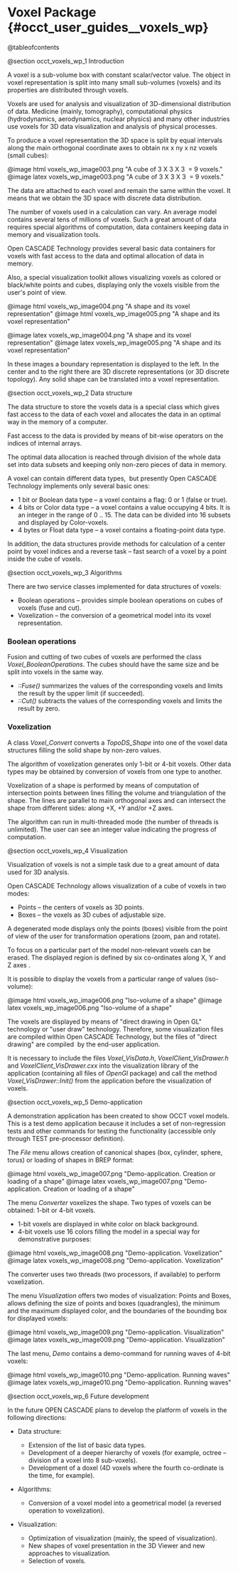 Voxel Package {#occt_user_guides__voxels_wp}
========================

@tableofcontents 
 
@section occt_voxels_wp_1 Introduction

  A voxel is a sub-volume box with constant  scalar/vector value. 
  The object in voxel representation is split into many  small sub-volumes (voxels) 
  and its properties are distributed through voxels.  
  
  Voxels are used for analysis and visualization of  3D-dimensional distribution of data. 
  Medicine (mainly, tomography),  computational physics (hydrodynamics, aerodynamics, nuclear physics) 
  and many  other industries use voxels for 3D data visualization and analysis of physical  processes.  
  
  To produce a voxel representation the 3D space is split by equal intervals 
  along the main orthogonal coordinate axes to obtain nx  x ny x nz voxels (small cubes):  

@image html voxels_wp_image003.png "A cube of 3 X 3 X 3  = 9 voxels."
@image latex voxels_wp_image003.png "A cube of 3 X 3 X 3  = 9 voxels."

  The data are attached to each voxel and remain the same  within the voxel. 
  It means that we obtain the 3D space with discrete data distribution.  
  
  The number of voxels used in a calculation can vary. 
  An  average model contains several tens of millions of voxels. 
  Such a great amount  of data requires special algorithms of computation, 
  data containers keeping  data in memory and visualization tools.  
  
  Open CASCADE Technology provides several basic data containers for voxels 
  with fast access to the data and optimal allocation of  data in memory.   
  
  Also, a special visualization toolkit allows visualizing voxels 
  as colored or black/white points and cubes, displaying only the voxels 
  visible from the user's point of view.  

@image html voxels_wp_image004.png "A shape and its voxel representation"
@image html voxels_wp_image005.png  "A shape and its voxel representation"

@image latex voxels_wp_image004.png "A shape and its voxel representation"
@image latex voxels_wp_image005.png "A shape and its voxel representation"

In these images a boundary representation is displayed to the  left.  In the center and to the right there are 3D discrete representations (or  3D discrete topology).  Any solid shape can be translated into a voxel  representation.  

@section occt_voxels_wp_2 Data structure

  The data structure to store the voxels data is a  special class which gives 
  fast access to the data of each voxel and allocates the data in an optimal way in the memory of a computer.
  
  Fast access to the data is provided by means of  bit-wise operators on the indices of internal arrays.  
  
  The optimal data allocation is reached through  division 
  of the whole data set into data subsets and keeping only non-zero  pieces of data in memory.  
  
  A voxel can contain different data types,  
  but  presently Open CASCADE Technology implements only several basic ones:  
  * 1 bit or Boolean data type – a voxel contains a flag: 0 or 1  (false or true).
  * 4 bits or Color data type – a voxel contains a value occupying 4  bits.
  It is an integer in the range of 0 .. 15. The data can be divided into 16  subsets and displayed by Color-voxels.
  * 4 bytes or Float data type – a voxel contains a floating-point  data type.

  In addition, the data structures provide methods for calculation of a center point 
  by voxel indices and a reverse task – fast search  of a voxel by a point inside the cube of voxels.

@section occt_voxels_wp_3 Algorithms

  There are two service classes implemented for data  structures of voxels:  

  * Boolean operations – provides simple boolean operations on cubes  of voxels (fuse and cut).
  * Voxelization – the conversion of a geometrical model into its voxel representation.
  
### Boolean operations 

Fusion and cutting of two cubes of voxels are performed the class *Voxel_BooleanOperations*.   The cubes should have the same size and be split into voxels in the same way.
* <i>\::Fuse()</i> summarizes the values of the corresponding  voxels and limits the result by the upper limit (if succeeded).  
* <i>\::Cut()</i> subtracts the values of the corresponding  voxels and limits the result by zero.  

### Voxelization 

A class *Voxel_Convert* converts a *TopoDS_Shape*   into one of the voxel data structures filling the  solid shape by non-zero values.  

The algorithm of voxelization generates only 1-bit or  4-bit voxels.   Other data types may be obtained by conversion of voxels from one  type to another.  

Voxelization of a shape is performed by means of computation of intersection points  between lines filling the volume and  triangulation of the shape.  The lines are parallel to main orthogonal axes and  can intersect the shape from different sides: along +X, +Y and/or +Z axes.  
  
The algorithm can run in multi-threaded mode (the number  of threads is unlimited).   The user can see an integer value indicating the  progress of computation.  

@section occt_voxels_wp_4 Visualization

  Visualization of voxels is not a simple task due to a  great amount of data used for 3D analysis.  
  
  Open CASCADE Technology allows visualization of a cube of voxels in two modes:  
  * Points – the centers of voxels as 3D points.
  * Boxes – the voxels as 3D cubes of adjustable size.
  
  A degenerated mode displays only the points (boxes) visible 
  from the point of view of the user for transformation operations (zoom, pan and  rotate).  
  
  To focus on a particular part of the model non-relevant voxels can be erased. 
  The displayed region is defined by six co-ordinates along  X, Y and Z axes .  
  
  It is possible to display the voxels from a particular range of values (iso-volume):  

@image html voxels_wp_image006.png  "Iso-volume of a shape"
@image latex voxels_wp_image006.png  "Iso-volume of a shape"

The voxels are displayed by means of "direct drawing  in Open GL" technology or "user draw" technology.   Therefore, some visualization  files are compiled within Open CASCADE Technology, but the files of "direct  drawing" are compiled  by the end-user application.  
  
It is necessary to include the files *Voxel_VisData.h*,  *VoxelClient_VisDrawer.h* and *VoxelClient_VisDrawer.cxx*   into the  visualization library of the application (containing all files of *OpenGl*  package) and call the method *Voxel_VisDrawer::Init()* from the  application before the visualization of voxels.  

@section occt_voxels_wp_5 Demo-application

  A demonstration application has been created to show  OCCT voxel models. 
  This is a test demo application because it includes a set of  non-regression tests 
  and other commands for testing the functionality  (accessible only through TEST pre-processor definition).  
  
  The *File* menu allows creation of canonical  shapes (box, cylinder, sphere, torus) or loading of shapes in BREP format:  

@image html voxels_wp_image007.png "Demo-application. Creation or loading of a shape"
@image latex voxels_wp_image007.png "Demo-application. Creation or loading of a shape"

The menu *Converter* voxelizes the shape.   Two  types of voxels can be obtained: 1-bit or 4-bit voxels. 
  * 1-bit voxels are displayed in white color on black background. 
  * 4-bit voxels use 16 colors filling the model in a special way for demonstrative purposes:  

@image html voxels_wp_image008.png "Demo-application.  Voxelization"
@image latex voxels_wp_image008.png "Demo-application.  Voxelization"

  The converter uses two threads (two processors, if  available) to perform voxelization.  
  
  The menu *Visualization* offers two modes of  visualization: Points and Boxes, 
  allows defining the size of points and boxes  (quadrangles), 
  the minimum and the maximum displayed color, and the boundaries of the bounding box for displayed voxels:  

@image html voxels_wp_image009.png "Demo-application.  Visualization"
@image latex voxels_wp_image009.png "Demo-application.  Visualization"

  The last menu, *Demo* contains a demo-command for  running waves of 4-bit voxels:  

@image html voxels_wp_image010.png  "Demo-application.  Running waves"
@image latex voxels_wp_image010.png  "Demo-application.  Running waves"

@section occt_voxels_wp_6 Future development

In the future OPEN CASCADE  plans to develop the platform of voxels in the following directions:  
  * Data structure:
    * Extension of the list of basic data types.  
    * Development of a deeper hierarchy of voxels (for example, octree  – division of a voxel into 8 sub-voxels).  
    * Development of a doxel (4D voxels where the fourth co-ordinate is  the time, for example).  
	
  * Algorithms:
    * Conversion of a voxel model into a geometrical model (a reversed  operation to voxelization).  
	
  * Visualization:
    * Optimization of visualization (mainly, the speed of  visualization).  
    * New shapes of voxel presentation in the 3D Viewer and new  approaches to visualization.  
    * Selection of voxels.  
 
